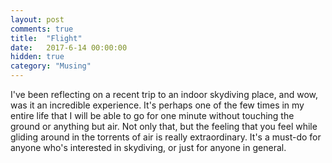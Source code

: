 ```yaml
---
layout: post
comments: true
title:  "Flight"
date:   2017-6-14 00:00:00
hidden: true
category: "Musing"
---
```


I've been reflecting on a recent trip to an indoor skydiving place, and wow, was it an incredible experience. It's perhaps one of the few times in my entire life that I will be able to go for one minute without touching the ground or anything but air. Not only that, but the feeling that you feel while gliding around in the torrents of air is really extraordinary. It's a must-do for anyone who's interested in skydiving, or just for anyone in general.
